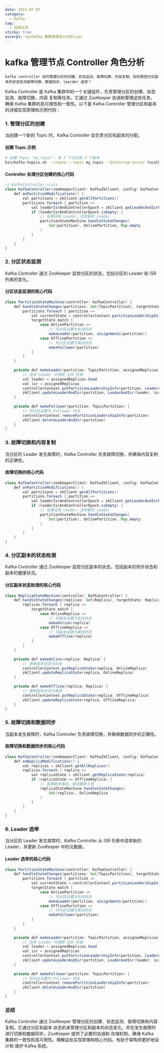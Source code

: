 ```yaml
---
date: 2021-07-07
category:
  - Kafka
tag:
  - 消息队列
sticky: true
excerpt: <p>Kafka 集群原理设计分析</p>
---
```

# kafka 管理节点 Controller 角色分析

```
kafka controller 如何管理分区的创建、状态监测、故障切换、内容复制、如何管控分区副本的状态检测故障切换、数据同步、learder 选举？
```

Kafka Controller 是 Kafka 集群中的一个关键组件，负责管理分区的创建、状态监测、故障切换、内容
复制等任务。它通过 ZooKeeper 协调和管理这些任务，确保 Kafka 集群的高可用性和一致性。以下是 Kafka Controller 管理分区和副本的详细实现原理和示例代码：

### 1. 管理分区的创建

当创建一个新的 Topic 时，Kafka Controller 会负责分区和副本的分配。

#### 创建 Topic 示例

```sh
# 创建 Topic "my_topic"，有 3 个分区和 3 个副本
bin/kafka-topics.sh --create --topic my_topic --bootstrap-server localhost:9092 --partitions 3 --replication-factor 3
```

#### Controller 处理分区创建的核心代码

```java
// KafkaController.scala
class KafkaController(zooKeeperClient: KafkaZkClient, config: KafkaConfig) {
    def onPartitionModifications() {
        val partitions = zkClient.getAllPartitions()
        partitions.foreach { partition =>
            val leaderIsrAndControllerEpoch = zkClient.getLeaderAndIsrForPartition(partition)
            if (leaderIsrAndControllerEpoch.isEmpty) {
                // 如果没有 Leader，选举新的 Leader
                partitionStateMachine.handleStateChanges(
                    Set(partition), OnlinePartition, Map.empty
                )
            }
        }
    }
}
```

### 2. 分区状态监测

Kafka Controller 通过 ZooKeeper 监控分区的状态，包括分区的 Leader 和 ISR 列表的变化。

#### 分区状态监测的核心代码

```java
class PartitionStateMachine(controller: KafkaController) {
    def handleStateChanges(partitions: Set[TopicPartition], targetState: PartitionState, assignments: Map[TopicPartition, Seq[Int]]) {
        partitions.foreach { partition =>
            val currentState = controllerContext.partitionLeadershipInfo(partition)
            targetState match {
                case OnlinePartition =>
                    // 将分区设置为在线状态
                    makeLeader(partition, assignments(partition))
                case OfflinePartition =>
                    // 将分区设置为离线状态
                    makeFollower(partition)
            }
        }
    }
    
    private def makeLeader(partition: TopicPartition, assignedReplicas: Seq[Int]) {
        // 选举 Leader 并更新 ISR 列表
        val leader = assignedReplicas.head
        val isr = assignedReplicas
        controllerContext.putPartitionLeadershipInfo(partition, LeaderAndIsr(leader, isr))
        zkClient.updateLeaderAndIsr(partition, LeaderAndIsr(leader, isr))
    }
    
    private def makeFollower(partition: TopicPartition) {
        // 将分区设置为 Follower 状态
        controllerContext.removePartitionLeadershipInfo(partition)
        zkClient.deleteLeaderAndIsr(partition)
    }
}
```

### 3. 故障切换和内容复制

当分区的 Leader 发生故障时，Kafka Controller 负责故障切换，并确保内容复制的正确性。

#### 故障切换的核心代码

```java
class KafkaController(zooKeeperClient: KafkaZkClient, config: KafkaConfig) {
    def onPartitionModifications() {
        val partitions = zkClient.getAllPartitions()
        partitions.foreach { partition =>
            val leaderIsrAndControllerEpoch = zkClient.getLeaderAndIsrForPartition(partition)
            if (leaderIsrAndControllerEpoch.isEmpty) {
                // 如果没有 Leader，选举新的 Leader
                partitionStateMachine.handleStateChanges(
                    Set(partition), OnlinePartition, Map.empty
                )
            }
        }
    }
}
```

### 4. 分区副本的状态检测

Kafka Controller 通过 ZooKeeper 监控分区副本的状态，包括副本的同步状态和副本的健康状况。

#### 分区副本状态检测的核心代码

```java
class ReplicaStateMachine(controller: KafkaController) {
    def handleStateChanges(replicas: Set[Replica], targetState: ReplicaState) {
        replicas.foreach { replica =>
            targetState match {
                case OnlineReplica =>
                    // 将副本设置为在线状态
                    makeOnline(replica)
                case OfflineReplica =>
                    // 将副本设置为离线状态
                    makeOffline(replica)
            }
        }
    }
    
    private def makeOnline(replica: Replica) {
        // 更新副本状态为在线
        controllerContext.putReplicaState(replica, OnlineReplica)
        zkClient.updateReplicaState(replica, OnlineReplica)
    }
    
    private def makeOffline(replica: Replica) {
        // 更新副本状态为离线
        controllerContext.putReplicaState(replica, OfflineReplica)
        zkClient.updateReplicaState(replica, OfflineReplica)
    }
}
```

### 5. 故障切换和数据同步

当副本发生故障时，Kafka Controller 负责故障切换，并确保数据同步的正确性。

#### 故障切换和数据同步的核心代码

```java
class KafkaController(zooKeeperClient: KafkaZkClient, config: KafkaConfig) {
    def onReplicaModifications() {
        val replicas = zkClient.getAllReplicas()
        replicas.foreach { replica =>
            val replicaState = zkClient.getReplicaState(replica)
            if (replicaState == OfflineReplica) {
                // 如果副本离线，尝试重新上线
                replicaStateMachine.handleStateChanges(
                    Set(replica), OnlineReplica
                )
            }
        }
    }
}
```

### 6. Leader 选举

当分区的 Leader 发生故障时，Kafka Controller 从 ISR 列表中选举新的 Leader，并更新 ZooKeeper 
中的元数据。

#### Leader 选举的核心代码

```java
class PartitionStateMachine(controller: KafkaController) {
    def handleStateChanges(partitions: Set[TopicPartition], targetState: PartitionState, assignments: Map[TopicPartition, Seq[Int]]) {
        partitions.foreach { partition =>
            val currentState = controllerContext.partitionLeadershipInfo(partition)
            targetState match {
                case OnlinePartition =>
                    // 将分区设置为在线状态
                    makeLeader(partition, assignments(partition))
                case OfflinePartition =>
                    // 将分区设置为离线状态
                    makeFollower(partition)
            }
        }
    }
    
    private def makeLeader(partition: TopicPartition, assignedReplicas: Seq[Int]) {
        // 选举 Leader 并更新 ISR 列表
        val leader = assignedReplicas.head
        val isr = assignedReplicas
        controllerContext.putPartitionLeadershipInfo(partition, LeaderAndIsr(leader, isr))
        zkClient.updateLeaderAndIsr(partition, LeaderAndIsr(leader, isr))
    }
    
    private def makeFollower(partition: TopicPartition) {
        // 将分区设置为 Follower 状态
        controllerContext.removePartitionLeadershipInfo(partition)
        zkClient.deleteLeaderAndIsr(partition)
    }
}
```

### 总结

Kafka Controller 通过 ZooKeeper 管理分区的创建、状态监测、故障切换和内容复制。它通过分区和副本
状态机来管理分区和副本的状态变化，并在发生故障时进行切换和数据同步。ZooKeeper 提供了必要的协调和
存储机制，确保 Kafka 集群的一致性和高可用性。理解这些实现原理和核心代码，有助于架构师更好地设计和
维护 Kafka 系统。